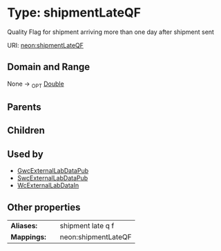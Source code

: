 
# Type: shipmentLateQF


Quality Flag for shipment arriving more than one day after shipment sent

URI: [neon:shipmentLateQF](https://data.neonscience.org/shipmentLateQF)


## Domain and Range

None ->  <sub>OPT</sub> [Double](types/Double.md)

## Parents


## Children


## Used by

 * [GwcExternalLabDataPub](GwcExternalLabDataPub.md)
 * [SwcExternalLabDataPub](SwcExternalLabDataPub.md)
 * [WcExternalLabDataIn](WcExternalLabDataIn.md)

## Other properties

|  |  |  |
| --- | --- | --- |
| **Aliases:** | | shipment late q f |
| **Mappings:** | | neon:shipmentLateQF |

